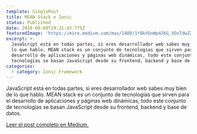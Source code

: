 ```yaml
---
template: SinglePost
title: MEAN Stack e Ionic
status: Published
date: 2018-09-09T19:21:43.775Z
featuredImage: 'https://miro.medium.com/max/1400/1*BkYOoWp4J6G_VOxTdwZZDw.jpeg'
excerpt: >-
  JavaScript está en todas partes, si eres desarrollador web sabes muy bien de
  lo que hablo. MEAN stack es un conjunto de tecnologías que sirven para el
  desarrollo de aplicaciones y páginas web dinámicas, todo este conjunto de
  tecnologías se basan JavaScript desde su frontend, backend y base de datos.
categories:
  - category: Ionic Framework
---
```

JavaScript está en todas partes, si eres desarrollador web sabes muy bien de lo que hablo. MEAN stack es un conjunto de tecnologías que sirven para el desarrollo de aplicaciones y páginas web dinámicas, todo este conjunto de tecnologías se basan JavaScript desde su frontend, backend y base de datos.

[Leer el post completo en Medium.](https://medium.com/@thianlopezz/mean-stack-e-ionic-ae6c50b6456e)
